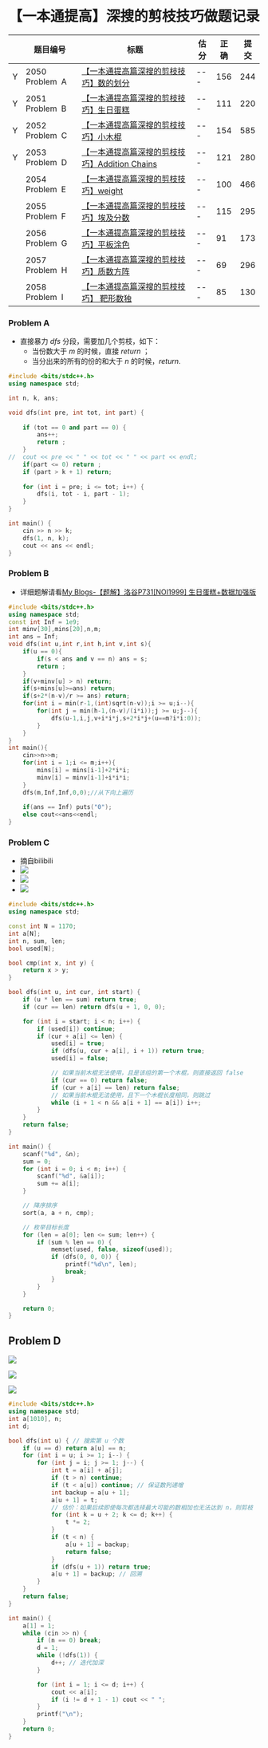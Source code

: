 # 【一本通提高】深搜的剪枝技巧做题记录
|  | 题目编号 | 标题 | 估分 | 正确 | 提交 |
| --- | --- | --- | --- | --- | --- |
| Y | 2050 Problem  A | [【一本通提高篇深搜的剪枝技巧】数的划分](http://www.accoders.com/problem.php?cid=2336&pid=0) | \--- | 156 | 244 |
| Y | 2051 Problem  B | [【一本通提高篇深搜的剪枝技巧】生日蛋糕](http://www.accoders.com/problem.php?cid=2336&pid=1) | \--- | 111 | 220 |
| Y | 2052 Problem  C | [【一本通提高篇深搜的剪枝技巧】小木棍](http://www.accoders.com/problem.php?cid=2336&pid=2) | \--- | 154 | 585 |
| Y | 2053 Problem  D | [【一本通提高篇深搜的剪枝技巧】Addition Chains](http://www.accoders.com/problem.php?cid=2336&pid=3) | \--- | 121 | 280 |
|  | 2054 Problem  E | [【一本通提高篇深搜的剪枝技巧】weight](http://www.accoders.com/problem.php?cid=2336&pid=4) | \--- | 100 | 466 |
|  | 2055 Problem  F | [【一本通提高篇深搜的剪枝技巧】埃及分数](http://www.accoders.com/problem.php?cid=2336&pid=5) | \--- | 115 | 295 |
|  | 2056 Problem  G | [【一本通提高篇深搜的剪枝技巧】平板涂色](http://www.accoders.com/problem.php?cid=2336&pid=6) | \--- | 91 | 173 |
|  | 2057 Problem  H | [【一本通提高篇深搜的剪枝技巧】质数方阵](http://www.accoders.com/problem.php?cid=2336&pid=7) | \--- | 69 | 296 |
|  | 2058 Problem  I | [【一本通提高篇深搜的剪枝技巧】 靶形数独](http://www.accoders.com/problem.php?cid=2336&pid=8) | \--- | 85 | 130 |
### Problem A
- 直接暴力 $dfs$ 分段，需要加几个剪枝，如下：
  - 当份数大于 $m$ 的时候，直接 $return$ ；
  - 当分出来的所有的份的和大于 $n$ 的时候，$return$.
```cpp
#include <bits/stdc++.h>
using namespace std;

int n, k, ans;

void dfs(int pre, int tot, int part) {
	
	if (tot == 0 and part == 0) {
		ans++;
		return ;
	}
//	cout << pre << " " << tot << " " << part << endl;
	if(part <= 0) return ;
	if (part > k + 1) return;
	
	for (int i = pre; i <= tot; i++) {
		dfs(i, tot - i, part - 1);
	}
}

int main() {
	cin >> n >> k;
	dfs(1, n, k);
	cout << ans << endl;
}
```
### Problem B
- 详细题解请看[My Blogs-【题解】洛谷P731[NOI1999] 生日蛋糕+数据加强版](https://www.cnblogs.com/FrankWKD/p/18788653)
```cpp
#include <bits/stdc++.h>
using namespace std;
const int Inf = 1e9;
int minv[30],mins[20],n,m;
int ans = Inf;
void dfs(int u,int r,int h,int v,int s){
	if(u == 0){
		if(s < ans and v == n) ans = s;
		return ;
	}
	if(v+minv[u] > n) return;
	if(s+mins[u]>=ans) return;
	if(s+2*(n-v)/r >= ans) return;
	for(int i = min(r-1,(int)sqrt(n-v));i >= u;i--){
		for(int j = min(h-1,(n-v)/(i*i));j >= u;j--){
			dfs(u-1,i,j,v+i*i*j,s+2*i*j+(u==m?i*i:0));
		}
	}
}
int main(){
	cin>>n>>m;
	for(int i = 1;i <= m;i++){
		mins[i] = mins[i-1]+2*i*i;
		minv[i] = minv[i-1]+i*i*i;
	}
	dfs(m,Inf,Inf,0,0);//从下向上遍历
	
	if(ans == Inf) puts("0");
	else cout<<ans<<endl;
}
```
### Problem C
- 摘自bilibili
- ![](https://img2024.cnblogs.com/blog/3594125/202503/3594125-20250324162621761-930490118.png)
- ![](https://img2024.cnblogs.com/blog/3594125/202503/3594125-20250324162734093-168648182.png)
- ![](https://img2024.cnblogs.com/blog/3594125/202503/3594125-20250324162740412-608410917.png)

```cpp
#include <bits/stdc++.h>
using namespace std;

const int N = 1170;
int a[N];
int n, sum, len;
bool used[N];

bool cmp(int x, int y) {
	return x > y;
}

bool dfs(int u, int cur, int start) {
	if (u * len == sum) return true;
	if (cur == len) return dfs(u + 1, 0, 0);

	for (int i = start; i < n; i++) {
		if (used[i]) continue;
		if (cur + a[i] <= len) {
			used[i] = true;
			if (dfs(u, cur + a[i], i + 1)) return true;
			used[i] = false;

			// 如果当前木棍无法使用，且是该组的第一个木棍，则直接返回 false
			if (cur == 0) return false;
			if (cur + a[i] == len) return false;
			// 如果当前木棍无法使用，且下一个木棍长度相同，则跳过
			while (i + 1 < n && a[i + 1] == a[i]) i++;
		}
	}
	return false;
}

int main() {
	scanf("%d", &n);
	sum = 0;
	for (int i = 0; i < n; i++) {
		scanf("%d", &a[i]);
		sum += a[i];
	}

	// 降序排序
	sort(a, a + n, cmp);

	// 枚举目标长度
	for (len = a[0]; len <= sum; len++) {
		if (sum % len == 0) {
			memset(used, false, sizeof(used));
			if (dfs(0, 0, 0)) {
				printf("%d\n", len);
				break;
			}
		}
	}

	return 0;
}
```
## Problem D
![](https://img2024.cnblogs.com/blog/3594125/202503/3594125-20250324205619391-1140984.png)

![](https://img2024.cnblogs.com/blog/3594125/202503/3594125-20250324205631140-506730870.png)

![](https://img2024.cnblogs.com/blog/3594125/202503/3594125-20250324205642867-491175141.png)

```cpp
#include <bits/stdc++.h>
using namespace std;
int a[1010], n;
int d;

bool dfs(int u) { // 搜索第 u 个数
	if (u == d) return a[u] == n;
	for (int i = u; i >= 1; i--) {
		for (int j = i; j >= 1; j--) {
			int t = a[i] + a[j];
			if (t > n) continue;
			if (t < a[u]) continue; // 保证数列递增
			int backup = a[u + 1];
			a[u + 1] = t;
			// 估价：如果后续即使每次都选择最大可能的数相加也无法达到 n，则剪枝
			for (int k = u + 2; k <= d; k++) {
				t *= 2;
			}
			if (t < n) {
				a[u + 1] = backup;
				return false;
			}
			if (dfs(u + 1)) return true;
			a[u + 1] = backup; // 回溯
		}
	}
	return false;
}

int main() {
	a[1] = 1;
	while (cin >> n) {
		if (n == 0) break;
		d = 1;
		while (!dfs(1)) {
			d++; // 迭代加深
		}

		for (int i = 1; i <= d; i++) {
			cout << a[i];
			if (i != d + 1 - 1) cout << " ";
		}
		printf("\n");
	}
	return 0;
}
```

